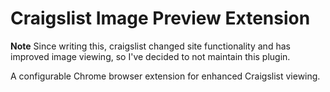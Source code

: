 Craigslist Image Preview Extension
==================================

**Note** Since writing this, craigslist changed site functionality and has improved image viewing, so I've decided to not maintain this plugin.

A configurable Chrome browser extension for enhanced Craigslist viewing.
